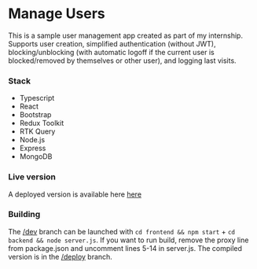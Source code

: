 # Manage Users

This is a sample user management app created as part of my internship. Supports user creation, simplified authentication (without JWT), blocking/unblocking (with automatic logoff if the current user is blocked/removed by themselves or other user), and logging last visits.

### Stack

- Typescript
- React
- Bootstrap
- Redux Toolkit
- RTK Query
- Node.js
- Express
- MongoDB

### Live version

A deployed version is available here [here](https://manageusers.cyclic.app/)

### Building

The [/dev](https://github.com/malisovm/manageUsers/tree/dev) branch can be launched with `cd frontend && npm start` + `cd backend && node server.js`. If you want to run build, remove the proxy line from package.json and uncomment lines 5-14 in server.js. The compiled version is in the [/deploy](https://github.com/malisovm/manageUsers/tree/deploy) branch.